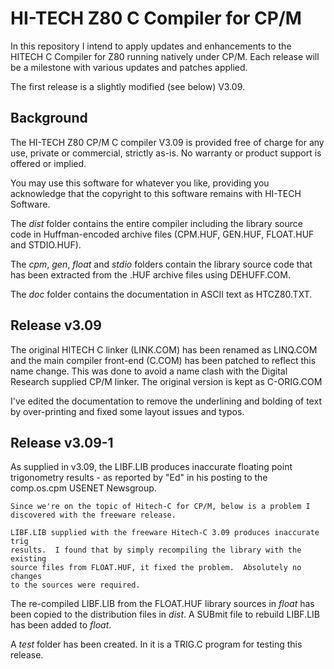 HI-TECH Z80 C Compiler for CP/M
===============================

In this repository I intend to apply updates and enhancements to
the HITECH C Compiler for Z80 running natively under CP/M.  Each
release will be a milestone with various updates and patches applied.

The first release is a slightly modified (see below) V3.09.

Background
----------

The HI-TECH Z80 CP/M C compiler V3.09 is provided free of charge for any
use, private or commercial, strictly as-is. No warranty or product
support is offered or implied.

You may use this software for whatever you like, providing you acknowledge
that the copyright to this software remains with HI-TECH Software.

The *dist* folder contains the entire compiler including the library
source code in Huffman-encoded archive files (CPM.HUF, GEN.HUF,
FLOAT.HUF and STDIO.HUF).

The *cpm*, *gen*, *float* and *stdio* folders contain the library
source code that has been extracted from the .HUF archive files
using DEHUFF.COM.

The *doc* folder contains the documentation in ASCII text as HTCZ80.TXT.


Release v3.09
-------------

The original HITECH C linker (LINK.COM) has been renamed as LINQ.COM
and the main compiler front-end (C.COM) has been patched to reflect
this name change.  This was done to avoid a name clash with the Digital
Research supplied CP/M linker.  The original version is kept as C-ORIG.COM

I've edited the documentation to remove the underlining and bolding of
text by over-printing and fixed some layout issues and typos.


Release v3.09-1
---------------

As supplied in v3.09, the LIBF.LIB produces inaccurate floating point
trigonometry results - as reported by "Ed" in his posting to the
comp.os.cpm USENET Newsgroup.

```
Since we're on the topic of Hitech-C for CP/M, below is a problem I
discovered with the freeware release.

LIBF.LIB supplied with the freeware Hitech-C 3.09 produces inaccurate trig
results.  I found that by simply recompiling the library with the existing
source files from FLOAT.HUF, it fixed the problem.  Absolutely no changes
to the sources were required.
```

The re-compiled LIBF.LIB from the FLOAT.HUF library sources in *float*
has been copied to the distribution files in *dist*.  A SUBmit file to
rebuild LIBF.LIB has been added to *float*.

A *test* folder has been created.  In it is a TRIG.C program for testing
this release.
